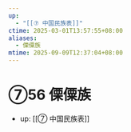 ```yaml
---
up:
  - "[[⑦ 中国民族表]]"
ctime: 2025-03-01T13:57:55+08:00
aliases:
  - 傈僳族
mtime: 2025-09-09T12:37:04+08:00
---
```


# ⑦56 傈僳族

- up: [[⑦ 中国民族表]]
